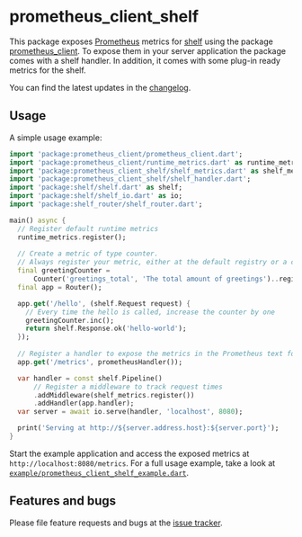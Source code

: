 prometheus_client_shelf
===

This package exposes [Prometheus][prometheus] metrics for [shelf][shelf] using the package [prometheus_client][prometheus_client]. 
To expose them in your server application the package comes with a shelf handler. 
In addition, it comes with some plug-in ready metrics for the shelf.

You can find the latest updates in the [changelog][changelog].

## Usage

A simple usage example:

```dart
import 'package:prometheus_client/prometheus_client.dart';
import 'package:prometheus_client/runtime_metrics.dart' as runtime_metrics;
import 'package:prometheus_client_shelf/shelf_metrics.dart' as shelf_metrics;
import 'package:prometheus_client_shelf/shelf_handler.dart';
import 'package:shelf/shelf.dart' as shelf;
import 'package:shelf/shelf_io.dart' as io;
import 'package:shelf_router/shelf_router.dart';

main() async {
  // Register default runtime metrics
  runtime_metrics.register();
  
  // Create a metric of type counter. 
  // Always register your metric, either at the default registry or a custom one.
  final greetingCounter =
      Counter('greetings_total', 'The total amount of greetings')..register();
  final app = Router();

  app.get('/hello', (shelf.Request request) {
    // Every time the hello is called, increase the counter by one 
    greetingCounter.inc();
    return shelf.Response.ok('hello-world');
  });
  
  // Register a handler to expose the metrics in the Prometheus text format
  app.get('/metrics', prometheusHandler());

  var handler = const shelf.Pipeline()
      // Register a middleware to track request times
      .addMiddleware(shelf_metrics.register())
      .addHandler(app.handler);
  var server = await io.serve(handler, 'localhost', 8080);

  print('Serving at http://${server.address.host}:${server.port}');
}
```

Start the example application and access the exposed metrics at `http://localhost:8080/metrics`.
For a full usage example, take a look at [`example/prometheus_client_shelf_example.dart`][example].

## Features and bugs

Please file feature requests and bugs at the [issue tracker][tracker].

[prometheus_client]: https://pub.dev/packages/prometheus_client
[tracker]: https://github.com/Fox32/prometheus_client/issues
[prometheus]: https://prometheus.io/
[shelf]: https://pub.dev/packages/shelf
[example]: example/prometheus_client_shelf_example.dart
[changelog]: ./CHANGELOG.md
